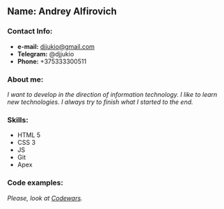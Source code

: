  ## **Name:** Andrey Alfirovich
 ### **Contact Info:**
 * **e-mail:** djjukio@gmail.com
 * **Telegram:** @djjukio
 * **Phone:** +375333300511
### **About me:**
*I want to develop in the direction of information technology. I like to learn new technologies. I always try to finish what I started to the end.*
### **Skills:**
* HTML 5
* CSS 3
* JS
* Git
* Apex
### **Code examples:**
*Please, look at [Codewars](https://www.codewars.com/users/djjukio).*


